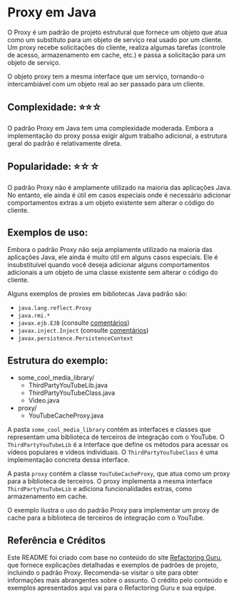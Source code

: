 
# Proxy em Java

O Proxy é um padrão de projeto estrutural que fornece um objeto que atua como um substituto para um objeto de serviço real usado por um cliente. Um proxy recebe solicitações do cliente, realiza algumas tarefas (controle de acesso, armazenamento em cache, etc.) e passa a solicitação para um objeto de serviço.

O objeto proxy tem a mesma interface que um serviço, tornando-o intercambiável com um objeto real ao ser passado para um cliente.

## Complexidade: ⭐⭐☆

O padrão Proxy em Java tem uma complexidade moderada. Embora a implementação do proxy possa exigir algum trabalho adicional, a estrutura geral do padrão é relativamente direta.

## Popularidade: ⭐☆☆

O padrão Proxy não é amplamente utilizado na maioria das aplicações Java. No entanto, ele ainda é útil em casos especiais onde é necessário adicionar comportamentos extras a um objeto existente sem alterar o código do cliente.

## Exemplos de uso:

Embora o padrão Proxy não seja amplamente utilizado na maioria das aplicações Java, ele ainda é muito útil em alguns casos especiais. Ele é insubstituível quando você deseja adicionar alguns comportamentos adicionais a um objeto de uma classe existente sem alterar o código do cliente.

Alguns exemplos de proxies em bibliotecas Java padrão são:

-   `java.lang.reflect.Proxy`
-   `java.rmi.*`
-   `javax.ejb.EJB` (consulte [comentários](http://stackoverflow.com/questions/25514361/when-using-ejb-does-each-managed-bean-get-its-own-ejb-instance))
-   `javax.inject.Inject` (consulte [comentários](http://stackoverflow.com/questions/29651008/field-getobj-returns-all-nulls-on-injected-cdi-managed-beans-while-manually-i/29672591#29672591))
-   `javax.persistence.PersistenceContext`

## Estrutura do exemplo:

- some_cool_media_library/
    - ThirdPartyYouTubeLib.java
    - ThirdPartyYouTubeClass.java
    - Video.java
- proxy/
    - YouTubeCacheProxy.java

A pasta `some_cool_media_library` contém as interfaces e classes que representam uma biblioteca de terceiros de integração com o YouTube. O `ThirdPartyYouTubeLib` é a interface que define os métodos para acessar os vídeos populares e vídeos individuais. O `ThirdPartyYouTubeClass` é uma implementação concreta dessa interface.

A pasta `proxy` contém a classe `YouTubeCacheProxy`, que atua como um proxy para a biblioteca de terceiros. O proxy implementa a mesma interface `ThirdPartyYouTubeLib` e adiciona funcionalidades extras, como armazenamento em cache.

O exemplo ilustra o uso do padrão Proxy para implementar um proxy de cache para a biblioteca de terceiros de integração com o YouTube.

## Referência e Créditos

Este README foi criado com base no conteúdo do site [Refactoring Guru](https://refactoring.guru/), que fornece explicações detalhadas e exemplos de padrões de projeto, incluindo o padrão Proxy. Recomenda-se visitar o site para obter informações mais abrangentes sobre o assunto. O crédito pelo conteúdo e exemplos apresentados aqui vai para o Refactoring Guru e sua equipe.